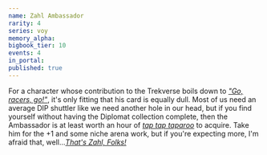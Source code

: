 ```yaml
---
name: Zahl Ambassador
rarity: 4
series: voy
memory_alpha:
bigbook_tier: 10
events: 4
in_portal:
published: true
---
```


For a character whose contribution to the Trekverse boils down to [_"Go, racers, go!"_](https://www.youtube.com/watch?v=VzGr4GZJcHQ), it's only fitting that his card is equally dull. Most of us need an average DIP shuttler like we need another hole in our head, but if you find yourself without having the Diplomat collection complete, then the Ambassador is at least worth an hour of [_tap tap taparoo_](https://www.youtube.com/watch?v=-br7JKuaZHQ) to acquire. Take him for the +1 and some niche arena work, but if you're expecting more, I'm afraid that, well...[_That's Zahl, Folks!_](https://www.youtube.com/watch?v=lXC_j5QB6v8)
